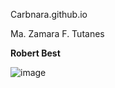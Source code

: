 Carbnara.github.io

Ma. Zamara F. Tutanes

**Robert Best**

![image](https://github.com/Carbnara/Carbnara.github.io/assets/152352545/eca9afad-3805-48cd-81c8-6bb1b2d76624)


